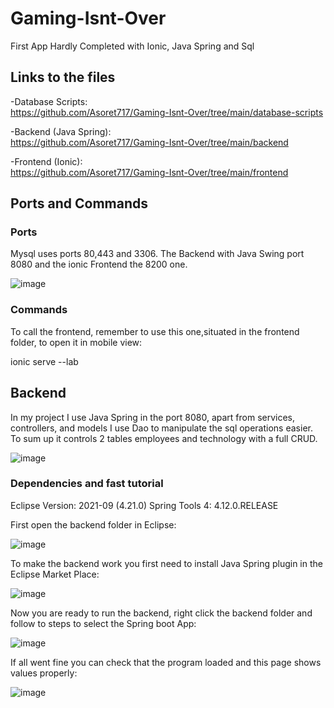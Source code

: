 # Gaming-Isnt-Over
First App Hardly Completed with Ionic, Java Spring and Sql


## Links to the files

-Database Scripts: <br>
https://github.com/Asoret717/Gaming-Isnt-Over/tree/main/database-scripts <br>

-Backend (Java Spring): <br>
https://github.com/Asoret717/Gaming-Isnt-Over/tree/main/backend <br>

-Frontend (Ionic): <br>
https://github.com/Asoret717/Gaming-Isnt-Over/tree/main/frontend <br>


## Ports and Commands

### Ports

Mysql uses ports 80,443 and 3306. The Backend with Java Swing port 8080 and the ionic Frontend the 8200 one.

![image](https://user-images.githubusercontent.com/81707462/137812160-f2c48420-3bdd-4f7c-87bd-c404cd257348.png)

### Commands

To call the frontend, remember to use this one,situated in the frontend folder, to open it in mobile view:

ionic serve --lab


## Backend

In my project I use Java Spring in the port 8080, apart from services, controllers, and models I use Dao to manipulate
the sql operations easier. To sum up it controls 2 tables employees and technology with a full CRUD.

![image](https://user-images.githubusercontent.com/81707462/137812434-90412053-4d18-457b-b274-9129a4533849.png)

### Dependencies and fast tutorial

Eclipse Version: 2021-09 (4.21.0)            Spring Tools 4: 4.12.0.RELEASE 

First open the backend folder in Eclipse:

![image](https://user-images.githubusercontent.com/81707462/137813892-8cd3c0bc-a9a1-429e-b827-0188600cabc8.png)

To make the backend work you first need to install Java Spring plugin in the Eclipse Market Place:

![image](https://user-images.githubusercontent.com/81707462/137813128-61637aa6-47ae-423d-9e39-c385e06e5922.png)

Now you are ready to run the backend, right click the backend folder and follow to steps to select the Spring boot App:

![image](https://user-images.githubusercontent.com/81707462/137813353-4a0b8abf-05c5-40c3-bfcc-33f9241f53ba.png)

If all went fine you can check that the program loaded and this page shows values properly:

![image](https://user-images.githubusercontent.com/81707462/137814347-9eca7035-21b1-46eb-bdef-b9b1c325bd05.png)
